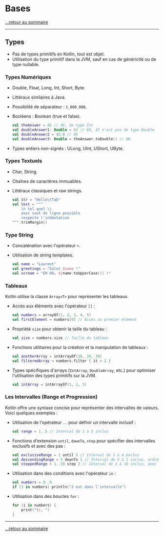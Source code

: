 # Bases

[...retour au sommaire](../sommaire.md)

---

## Types

- Pas de types primitifs en Kotlin, tout est objet.
- Utilisation du type primitif dans la JVM, sauf en cas de généricité ou de type nullable.

### Types Numériques

- Double, Float, Long, Int, Short, Byte.
- Littéraux similaires à Java.
- Possibilité de séparateur : `1_000_000`.
- Booléens : Boolean (true et false).
  
  ```kotlin
  val theAnswer = 42 // OK, de type Int
  val doubleAnswer1: Double = 42 // KO, 42 n'est pas de type Double
  val doubleAnswer2 = 42.0 // OK
  val doubleAnswer3: Double = theAnswer.toDouble() // OK
  ```

- Types entiers non-signés : ULong, UInt, UShort, UByte.

### Types Textuels

- Char, String.
- Chaînes de caractères immuables.
- Littéraux classiques et raw strings.
  
  ```kotlin
  val str = "Hello\tTab"
  val text = """
      \n tel quel \\
      avec saut de ligne possible
      respecte l'indentation
  """.trimMargin()
  ```

### Type String

- Concaténation avec l'opérateur `+`.
- Utilisation de string templates.
  
  ```kotlin
  val name = "Laurent"
  val greetings = "Salut $name !"
  val scream = "EH HO… ${name.toUpperCase()} !"
  ```

### Tableaux

Kotlin utilise la classe `Array<T>` pour représenter les tableaux.

- Accès aux éléments avec l'opérateur `[]` :

  ```kotlin
  val numbers = arrayOf(1, 2, 3, 4, 5)
  val firstElement = numbers[0] // Accès au premier élément
  ```

- Propriété `size` pour obtenir la taille du tableau :

  ```kotlin
  val size = numbers.size // Taille du tableau
  ```

- Fonctions utilitaires pour la création et la manipulation de tableaux :

  ```kotlin
  val anotherArray = intArrayOf(10, 20, 30)
  val filteredArray = numbers.filter { it > 2 }
  ```

- Types spécifiques d'arrays (`IntArray`, `DoubleArray`, etc.) pour optimiser l'utilisation des types primitifs sur la JVM.

  ```kotlin
  val intArray = intArrayOf(1, 2, 3)
  ```

### Les Intervalles (Range et Progression)

Kotlin offre une syntaxe concise pour représenter des intervalles de valeurs. Voici quelques exemples :

- Utilisation de l'opérateur `..` pour définir un intervalle inclusif :

  ```kotlin
  val range = 1..5 // Interval de 1 à 5 inclus
  ```

- Fonctions d'extension `until`, `downTo`, `step` pour spécifier des intervalles exclusifs et avec des pas :

  ```kotlin
  val exclusiveRange = 1 until 5 // Interval de 1 à 4 exclus
  val descendingRange = 5 downTo 1 // Interval de 5 à 1 inclus, ordre décroissant
  val steppedRange = 1..10 step 2 // Interval de 1 à 10 inclus, avec un pas de 2
  ```

- Utilisation dans des conditions avec l'opérateur `in` :

  ```kotlin
  val numbers = 0..9
  if (3 in numbers) println("3 est dans l'intervalle")
  ```

- Utilisation dans des boucles `for` :

  ```kotlin
  for (i in numbers) {
      print("$i, ")
  }
  ```



---

[...retour au sommaire](../sommaire.md)